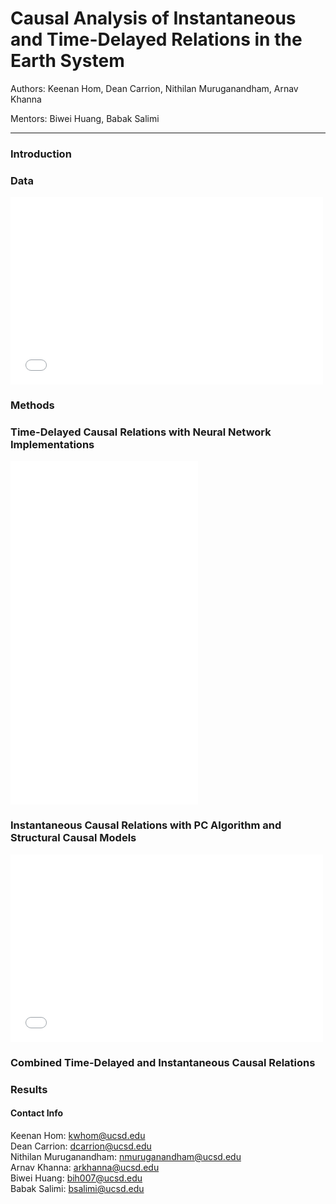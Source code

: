 # Causal Analysis of Instantaneous and Time-Delayed Relations in the Earth System

Authors: Keenan Hom, Dean Carrion, Nithilan Muruganandham, Arnav Khanna

Mentors: Biwei Huang, Babak Salimi

---

### Introduction
### Data
<iframe src="assets/datavis.png" width=500 height=300 frameBorder=0></iframe>

### Methods
### Time-Delayed Causal Relations with Neural Network Implementations
<iframe src="assets/rnn_prediction.png" width=300 height=550 frameBorder=0></iframe>

### Instantaneous Causal Relations with PC Algorithm and Structural Causal Models
<iframe src="assets/cd_nod.png" width=500 height=300 frameBorder=0></iframe>

### Combined Time-Delayed and Instantaneous Causal Relations
### Results
#### Contact Info
Keenan Hom: kwhom@ucsd.edu
<br>
Dean Carrion: dcarrion@ucsd.edu
<br>
Nithilan Muruganandham: nmuruganandham@ucsd.edu
<br>
Arnav Khanna: arkhanna@ucsd.edu
<br>
Biwei Huang: bih007@ucsd.edu
<br>
Babak Salimi: bsalimi@ucsd.edu
